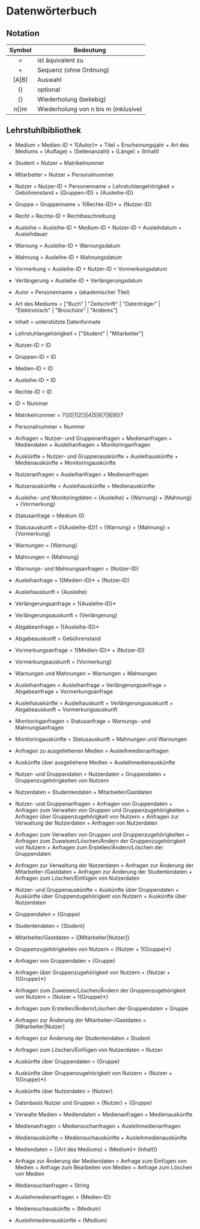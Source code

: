 # Datenwörterbuch
## Notation
| Symbol        | Bedeutung     |
| :-----------: |---------------|
| = | ist äquivalent zu |
| + | Sequenz (ohne Ordnung) |
| [A\|B] | Auswahl |
| () | optional |
| {} | Wiederholung (beliebig) |
| n{}m | Wiederholung von n bis m (inklusive) |

## Lehrstuhlbibliothek
- Medium = Medien-ID + 1{Autor}* + Titel + Erscheinungsjahr + Art des Mediums + (Auflage) + (Seitenanzahl) + (Länge) + (Inhalt)  
- Student = Nutzer + Matrikelnummer
- Mitarbeiter = Nutzer + Personalnummer
- Nutzer = Nutzer-ID + Personenname + Lehrstuhlangehörigkeit + Gebührenstand + {Gruppen-ID} + {Ausleihe-ID}  
- Gruppe = Gruppenname + 1{Rechte-ID}* + {Nutzer-ID}  
- Recht = Rechte-ID + Rechtbeschreibung  
- Ausleihe = Ausleihe-ID + Medium-ID + Nutzer-ID + Ausleihdatum + Ausleihdauer  
- Warnung = Ausleihe-ID + Warnungsdatum  
- Mahnung = Ausleihe-ID + Mahnungsdatum  
- Vormerkung = Ausleihe-ID + Nutzer-ID + Vormerkungsdatum  
- Verlängerung = Ausleihe-ID + Verlängerungsdatum
- Autor = Personenname + (akademischer Titel)  
- Art des Mediums = ["Buch" | "Zeitschrift" | "Datenträger" | "Elektronisch" | "Broschüre" | "Anderes"]  
- Inhalt = unterstützte Datenformate  
- Lehrstuhlangehörigkeit = ["Student" | "Mitarbeiter"]  
- Nutzer-ID = ID  
- Gruppen-ID = ID  
- Medien-ID = ID  
- Ausleihe-ID = ID    
- Rechte-ID = ID  
- ID = Nummer  
- Matrikelnummer = 7{[0|1|2|3|4|5|6|7|8|9]}7
- Personalnummer = Nummer

- Anfragen = Nutzer- und Gruppenanfragen + Medienanfragen + Mediendaten + Ausleihanfragen + Monitoringanfragen    
- Auskünfte = Nutzer- und Gruppenauskünfte + Ausleihauskünfte + Medienauskünfte + Monitoringauskünfte    
- Nutzeranfragen = Ausleihanfragen + Medienanfragen   
- Nutzerauskünfte = Ausleihauskünfte + Medienauskünfte  
- Ausleihe- und Monitoringdaten = {Ausleihe} + {Warnung} + {Mahnung} + {Vormerkung}    
- Statusanfrage = Medium-ID  
- Statusauskunft = 0{Ausleihe-ID}1 + {Warnung} + {Mahnung} + {Vormerkung}  
- Warnungen = {Warnung}  
- Mahnungen = {Mahnung}  
- Warnungs- und Mahnungsanfragen = {Nutzer-ID}  
- Ausleihanfrage = 1{Medien-ID}* + (Nutzer-ID)  
- Ausleihauskunft = {Ausleihe}  
- Verlängerungsanfrage = 1{Ausleihe-ID}*   
- Verlängerungsauskunft = {Verlängerung}  
- Abgabeanfrage = 1{Ausleihe-ID}*  
- Abgabeauskunft = Gebührenstand  
- Vormerkungsanfrage = 1{Medien-ID}* + (Nutzer-ID)  
- Vormerkungsauskunft = {Vormerkung}  
- Warnungen und Mahnungen = Warnungen + Mahnungen  
- Ausleihanfragen = Ausleihanfrage + Verlängerungsanfrage + Abgabeanfrage + Vormerkungsanfrage  
- Ausleihauskünfte = Ausleihauskunft + Verlängerungsauskunft + Abgabeauskunft + Vormerkungsauskunft  
- Monitoringanfragen = Statusanfrage + Warnungs- und Mahnungsanfragen
- Monitoringauskünfte = Statusauskunft + Mahnungen und Warnungen
- Anfragen zu ausgeliehenen Medien = Ausleihmedienanfragen
- Auskünfte über ausgeliehene Medien = Ausleihmedienauskünfte
- Nutzer- und Gruppendaten = Nutzerdaten + Gruppendaten + Gruppenzugehörigkeiten von Nutzern
- Nutzerdaten = Studentendaten + Mitarbeiter/Gastdaten
- Nutzer- und Gruppenanfragen = Anfragen von Gruppendaten + Anfragen zum Verwalten von Gruppen
 und Gruppenzugehörigkeiten + Anfragen über Gruppenzugehörigkeit von Nutzern + Anfragen zur Verwaltung der Nutzerdaten + Anfragen von Nutzerdaten
- Anfragen zum Verwalten von Gruppen und Gruppenzugehörigkeiten = Anfragen zum Zuweisen/Löschen/Ändern der Gruppenzugehörigkeit von Nutzern + Anfragen zum Erstellen/Ändern/Löschen der Gruppendaten
- Anfragen zur Verwaltung der Nutzerdaten = Anfragen zur Änderung der Mitarbeiter-/Gastdaten + Anfragen zur Änderung der Studentendaten + Anfragen zum Löschen/Einfügen von Nutzerdaten
- Nutzer- und Gruppenauskünfte = Auskünfte über Gruppendaten + Auskünfte über Gruppenzugehörigkeit von Nutzern + Auskünfte über Nutzerdaten
- Gruppendaten = {Gruppe}
- Studentendaten = {Student}
- Mitarbeiter/Gastdaten = {[Mitarbeiter|Nutzer]}
- Gruppenzugehörigkeiten von Nutzern = {Nutzer + 1{Gruppe}\*}
- Anfragen von Gruppendaten = {Gruppe}
- Anfragen über Gruppenzugehörigkeit von Nutzern = {Nutzer + 1{Gruppe}\*}
- Anfragen zum Zuweisen/Löschen/Ändern der Gruppenzugehörigkeit von Nutzern = {Nutzer + 1{Gruppe}\*}
- Anfragen zum Erstellen/Ändern/Löschen der Gruppendaten = Gruppe
- Anfragen zur Änderung der Mitarbeiter-/Gastdaten = [Mitarbeiter|Nutzer]
- Anfragen zur Änderung der Studentendaten = Student
- Anfragen zum Löschen/Einfügen von Nutzerdaten = Nutzer
- Auskünfte über Gruppendaten = {Gruppe}
- Auskünfte über Gruppenzugehörigkeit von Nutzern = {Nutzer + 1{Gruppe}\*}
- Auskünfte über Nutzerdaten = {Nutzer}
- Datenbasis Nutzer und Gruppen = {Nutzer} + {Gruppe}
- Verwalte Medien = Mediendaten + Medienanfragen + Medienauskünfte
- Medienanfragen = Mediensuchanfragen + Ausleihmedienanfragen
- Medienauskünfte = Mediensuchauskünfte + Ausleihmedienauskünfte
- Mediendaten = {(Art des Mediums) + (Medium)+ (Inhalt)}
- Anfrage zur Änderung der Mediendaten = Anfrage zum Einfügen von Medien + Anfrage zum Bearbeiten von Medien + Anfrage zum Löschen von Medien
- Mediensuchanfragen = String
- Ausleihmedienanfragen = {Medien-ID}
- Mediensuchauskünfte = {Medium}  
- Ausleihmedienauskünfte = {Medium}
